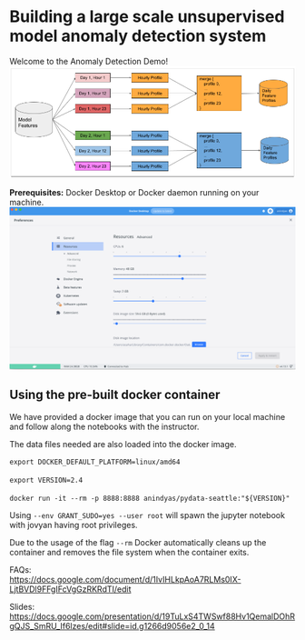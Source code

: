 # Building a large scale unsupervised model anomaly detection system

Welcome to the Anomaly Detection Demo!
![](images/scale-up-ad.png)

**Prerequisites:** Docker Desktop or Docker daemon running on your machine.
![](images/docker-desktop.png)

## Using the pre-built docker container
We have provided a docker image that you can run on your local machine and follow along the notebooks with the instructor.

The data files needed are also loaded into the docker image.

```
export DOCKER_DEFAULT_PLATFORM=linux/amd64

export VERSION=2.4

docker run -it --rm -p 8888:8888 anindyas/pydata-seattle:"${VERSION}"
```

Using `--env GRANT_SUDO=yes --user root` will spawn the jupyter notebook with jovyan having root privileges.

Due to the usage of the flag `--rm` Docker automatically cleans up the container and removes the file system 
when the container exits.

FAQs:  
https://docs.google.com/document/d/1IvIHLkpAoA7RLMs0IX-LjtBVDl9FFgIFcVgGzRKRdTI/edit

Slides:  
https://docs.google.com/presentation/d/19TuLxS4TWSwf88Hv1QemalDOhRgQJS_SmRU_If6lzes/edit#slide=id.g1266d9056e2_0_14
